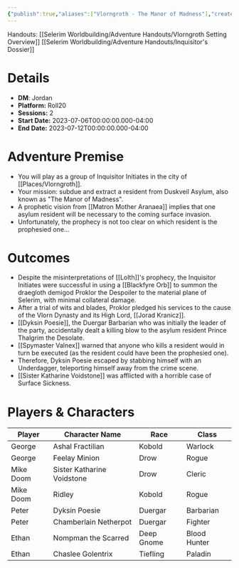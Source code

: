 ```yaml
---
{"publish":true,"aliases":["Vlorngroth - The Manor of Madness"],"created":"2025-07-25T14:10:28.000-04:00","modified":"2025-10-22T09:34:12.059-04:00","published":"2025-10-22T09:34:12.059-04:00","cssclasses":"","DM":"Jordan","Players":["George","Mike Doom","Peter","Ethan"],"Platform":"Roll20","Sessions":2,"Start Date":"2023-07-06","End Date":"2023-07-12","Authors":["Jordan"]}
---
```


Handouts:
[[Selerim Worldbuilding/Adventure Handouts/Vlorngroth Setting Overview]]
[[Selerim Worldbuilding/Adventure Handouts/Inquisitor's Dossier]]

# Details
- **DM**: Jordan
- **Platform:** Roll20
- **Sessions:** 2
- **Start Date:** 2023-07-06T00:00:00.000-04:00
- **End Date:** 2023-07-12T00:00:00.000-04:00

# Adventure Premise
- You will play as a group of Inquisitor Initiates in the city of [[Places/Vlorngroth]].
- Your mission: subdue and extract a resident from Duskveil Asylum, also known as "The Manor of Madness".
- A prophetic vision from [[Matron Mother Aranaea]] implies that one asylum resident will be necessary to the coming surface invasion.
- Unfortunately, the prophecy is not too clear on which resident is the prophesied one…

# Outcomes
- Despite the misinterpretations of [[Lolth]]'s prophecy, the Inquisitor Initiates were successful in using a [[Blackfyre Orb]] to summon the draegloth demigod Proklor the Despoiler to the material plane of Selerim, with minimal collateral damage.
- After a trial of wits and blades, Proklor pledged his services to the cause of the Vlorn Dynasty and its High Lord, [[Jorad Kranicz]].
- [[Dyksin Poesie]], the Duergar Barbarian who was initially the leader of the party, accidentally dealt a killing blow to the asylum resident Prince Thalgrim the Desolate.
- [[Spymaster Valnex]] warned that anyone who kills a resident would in turn be executed (as the resident could have been the prophesied one).
- Therefore, Dyksin Poesie escaped by stabbing himself with an Underdagger, teleporting himself away from the crime scene.
- [[Sister Katharine Voidstone]] was afflicted with a horrible case of Surface Sickness.

# Players & Characters
| Player              | Character Name         | Race     | Class        |
| ------------------- | ---------------------- | -------- | ------------ |
| George | Ashal Fractilian       | Kobold   | Warlock      |
| George | Feelay Minion          | Drow     | Rogue        |
| Mike Doom | Sister Katharine Voidstone | Drow     | Cleric       |
| Mike Doom | Ridley                 | Kobold   | Rogue        |
| Peter | Dyksin Poesie          | Duergar  | Barbarian    |
| Peter | Chamberlain Netherpot  | Duergar  | Fighter      |
| Ethan | Nompman the Scarred    | Deep Gnome | Blood Hunter |
| Ethan | Chaslee Golentrix      | Tiefling | Paladin      |
